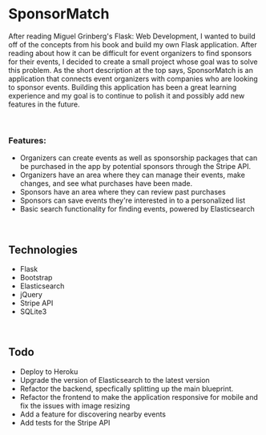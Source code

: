 # SponsorMatch
After reading Miguel Grinberg's Flask: Web Development, I wanted to build off of the concepts from his book and build my own Flask application. After reading about how it can be difficult for event organizers to find sponsors for their events, I decided to create a small project whose goal was to solve this problem. As the short description at the top says, SponsorMatch is an application that connects event organizers with companies who are looking to sponsor events. Building this application has been a great learning experience and my goal is to continue to polish it and possibly add new features in the future.

<br>

### Features:
 - Organizers can create events as well as sponsorship packages that can be purchased in the app by potential sponsors through the Stripe API. 
 - Organizers have an area where they can manage their events, make changes, and see what purchases have been made.
 - Sponsors have an area where they can review past purchases
 - Sponsors can save events they're interested in to a personalized list
 - Basic search functionality for finding events, powered by Elasticsearch
 
<br>

## Technologies
 - Flask
 - Bootstrap
 - Elasticsearch
 - jQuery
 - Stripe API
 - SQLite3

<br>

## Todo
 - Deploy to Heroku
 - Upgrade the version of Elasticsearch to the latest version
 - Refactor the backend, specfically splitting up the main blueprint.
 - Refactor the frontend to make the application responsive for mobile and fix the issues with image resizing
 - Add a feature for discovering nearby events
 - Add tests for the Stripe API

